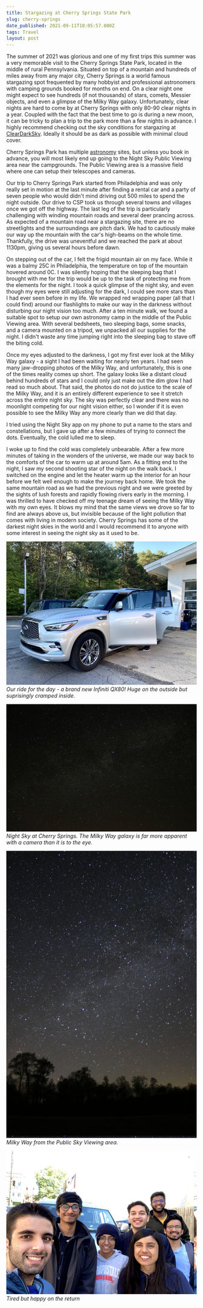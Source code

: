 ```yaml
---
title: Stargazing at Cherry Springs State Park
slug: cherry-springs
date_published: 2021-09-11T10:05:57.000Z
tags: Travel
layout: post
---
```


The summer of 2021 was glorious and one of my first trips this summer was a very memorable visit to the Cherry Springs State Park, located in the middle of rural Pennsylvania. Situated on top of a mountain and hundreds of miles away from any major city, Cherry Springs is a world famous stargazing spot frequented by many hobbyist and professional astronomers with camping grounds booked for months on end. On a clear night one might expect to see hundreds (if not thousands) of stars, comets, Messier objects, and even a glimpse of the Milky Way galaxy. Unfortunately, clear nights are hard to come by at Cherry Springs with only 80-90 clear nights in a year. Coupled with the fact that the best time to go is during a new moon, it can be tricky to plan a trip to the park more than a few nights in advance. I highly recommend checking out the sky conditions for stargazing at [ClearDarkSky](http://www.cleardarksky.com/c/ChrSprPkPAkey.html). Ideally it should be as dark as possible with minimal cloud cover.

Cherry Springs Park has multiple [astronomy](https://www.dcnr.pa.gov/StateParks/FindAPark/CherrySpringsStatePark/Pages/Stargazing.aspx) sites, but unless you book in advance, you will most likely end up going to the Night Sky Public Viewing area near the campgrounds. The Public Viewing area is a massive field where one can setup their telescopes and cameras.

Our trip to Cherry Springs Park started from Philadelphia and was only really set in motion at the last minute after finding a rental car and a party of seven people who would didn't mind driving out 500 miles to spend the night outside. Our drive to CSP took us through several towns and villages once we got off the highway. The last leg of the trip is particularly challenging with winding mountain roads and several deer prancing across. As expected of a mountain road near a stargazing site, there are no streetlights and the surroundings are pitch dark. We had to cautiously make our way up the mountain with the car's high-beams on the whole time. Thankfully, the drive was uneventful and we reached the park at about 1130pm, giving us several hours before dawn.

On stepping out of the car, I felt the frigid mountain air on my face. While it was a balmy 25C in Philadelphia, the temperature on top of the mountain hovered around 0C. I was silently hoping that the sleeping bag that I brought with me for the trip would be up to the task of protecting me from the elements for the night. I took a quick glimpse of the night sky, and even though my eyes were still adjusting for the dark, I could see more stars than I had ever seen before in my life. We wrapped red wrapping paper (all that I could find) around our flashlights to make our way in the darkness without disturbing our night vision too much. After a ten minute walk, we found a suitable spot to setup our own astronomy camp in the middle of the Public Viewing area. With several bedsheets, two sleeping bags, some snacks, and a camera mounted on a tripod, we unpacked all our supplies for the night. I didn't waste any time jumping right into the sleeping bag to stave off the biting cold.

Once my eyes adjusted to the darkness, I got my first ever look at the Milky Way galaxy - a sight I had been waiting for nearly ten years. I had seen many jaw-dropping photos of the Milky Way, and unfortunately, this is one of the times reality comes up short. The galaxy looks like a distant cloud behind hundreds of stars and I could only just make out the dim glow I had read so much about. That said, the photos do not do justice to the scale of the Milky Way, and it is an entirely different experience to see it stretch across the entire night sky. The sky was perfectly clear and there was no moonlight competing for our night vision either, so I wonder if it is even possible to see the Milky Way any more clearly than we did that day.

 I tried using the Night Sky app on my phone to put a name to the stars and constellations, but I gave up after a few minutes of trying to connect the dots. Eventually, the cold lulled me to sleep.

I woke up to find the cold was completely unbearable. After a few more minutes of taking in the wonders of the universe, we made our way back to the comforts of the car to warm up at around 5am. As a fitting end to the night, I saw my second shooting star of the night on the walk back. I switched on the engine and let the heater warm up the interior for an hour before we felt well enough to make the journey back home. We took the same mountain road as we had the previous night and we were greeted by the sights of lush forests and rapidly flowing rivers early in the morning. I was thrilled to have checked off my teenage dream of seeing the Milky Way with my own eyes. It blows my mind that the same views we drove so far to find are always above us, but invisible because of the light pollution that comes with living in modern society. Cherry Springs has some of the darkest night skies in the world and I would recommend it to anyone with some interest in seeing the night sky as it used to be. 


![](/content/images/2021/IMG_7574.jpg)
*Our ride for the day - a brand new Infiniti QX80! Huge on the outside but suprisingly cramped inside.*

![](/content/images/2021/IMG_8859.jpg)
*Night Sky at Cherry Springs. The Milky Way galaxy is far more apparent with a camera than it is to the eye.*

![](/content/images/2021/IMG_8868.jpg)
*Milky Way from the Public Sky Viewing area.*

![](/content/images/2021/IMG_7579.jpg)
*Tired but happy on the return*
